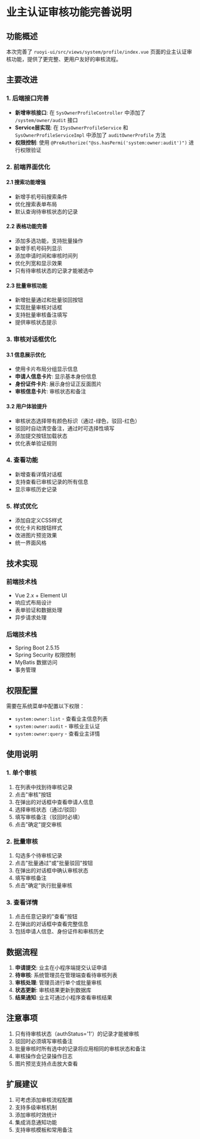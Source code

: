 # 业主认证审核功能完善说明

## 功能概述

本次完善了 `ruoyi-ui/src/views/system/profile/index.vue` 页面的业主认证审核功能，提供了更完整、更用户友好的审核流程。

## 主要改进

### 1. 后端接口完善
- **新增审核接口**: 在 `SysOwnerProfileController` 中添加了 `/system/owner/audit` 接口
- **Service层实现**: 在 `ISysOwnerProfileService` 和 `SysOwnerProfileServiceImpl` 中添加了 `auditOwnerProfile` 方法
- **权限控制**: 使用 `@PreAuthorize("@ss.hasPermi('system:owner:audit')")` 进行权限验证

### 2. 前端界面优化

#### 2.1 搜索功能增强
- 新增手机号码搜索条件
- 优化搜索表单布局
- 默认查询待审核状态的记录

#### 2.2 表格功能完善
- 添加多选功能，支持批量操作
- 新增手机号码列显示
- 添加申请时间和审核时间列
- 优化列宽和显示效果
- 只有待审核状态的记录才能被选中

#### 2.3 批量审核功能
- 新增批量通过和批量驳回按钮
- 实现批量审核对话框
- 支持批量审核备注填写
- 提供审核状态提示

### 3. 审核对话框优化

#### 3.1 信息展示优化
- 使用卡片布局分组显示信息
- **申请人信息卡片**: 显示基本身份信息
- **身份证件卡片**: 展示身份证正反面图片
- **审核信息卡片**: 审核状态和备注

#### 3.2 用户体验提升
- 审核状态选择带有颜色标识（通过-绿色，驳回-红色）
- 驳回时自动清空备注，通过时可选择性填写
- 添加提交按钮加载状态
- 优化表单验证规则

### 4. 查看功能
- 新增查看详情对话框
- 支持查看已审核记录的所有信息
- 显示审核历史记录

### 5. 样式优化
- 添加自定义CSS样式
- 优化卡片和按钮样式
- 改进图片预览效果
- 统一界面风格

## 技术实现

### 前端技术栈
- Vue 2.x + Element UI
- 响应式布局设计
- 表单验证和数据处理
- 异步请求处理

### 后端技术栈
- Spring Boot 2.5.15
- Spring Security 权限控制
- MyBatis 数据访问
- 事务管理

## 权限配置

需要在系统菜单中配置以下权限：
- `system:owner:list` - 查看业主信息列表
- `system:owner:audit` - 审核业主认证
- `system:owner:query` - 查看业主详情

## 使用说明

### 1. 单个审核
1. 在列表中找到待审核记录
2. 点击"审核"按钮
3. 在弹出的对话框中查看申请人信息
4. 选择审核状态（通过/驳回）
5. 填写审核备注（驳回时必填）
6. 点击"确定"提交审核

### 2. 批量审核
1. 勾选多个待审核记录
2. 点击"批量通过"或"批量驳回"按钮
3. 在弹出的对话框中确认审核状态
4. 填写审核备注
5. 点击"确定"执行批量审核

### 3. 查看详情
1. 点击任意记录的"查看"按钮
2. 在弹出的对话框中查看完整信息
3. 包括申请人信息、身份证件和审核历史

## 数据流程

1. **申请提交**: 业主在小程序端提交认证申请
2. **待审核**: 系统管理员在管理端查看待审核列表
3. **审核处理**: 管理员进行单个或批量审核
4. **状态更新**: 审核结果更新到数据库
5. **结果通知**: 业主可通过小程序查看审核结果

## 注意事项

1. 只有待审核状态（authStatus='1'）的记录才能被审核
2. 驳回时必须填写审核备注
3. 批量审核时所有选中的记录将应用相同的审核状态和备注
4. 审核操作会记录操作日志
5. 图片预览支持点击放大查看

## 扩展建议

1. 可考虑添加审核流程配置
2. 支持多级审核机制
3. 添加审核时效统计
4. 集成消息通知功能
5. 支持审核模板和常用备注